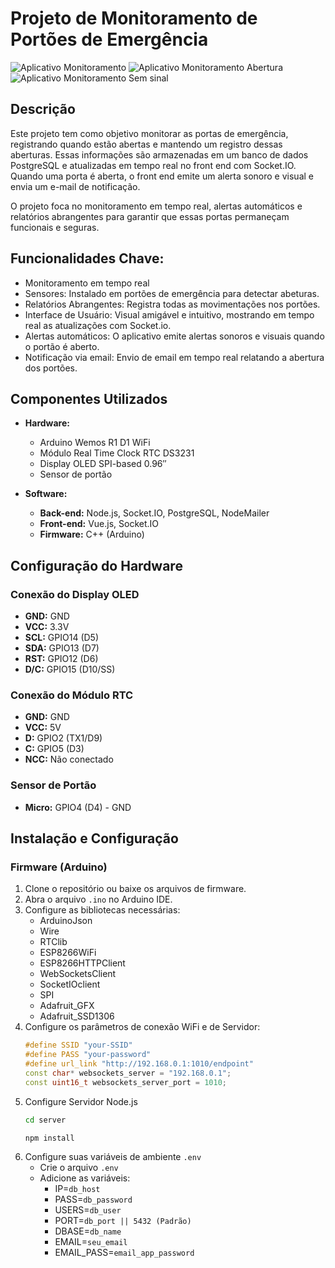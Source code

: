 # Projeto de Monitoramento de Portões de Emergência
![Aplicativo Monitoramento](https://github.com/oondels/emergency-gate-monitoring/edit/main/images/emergency_gate_front.jpg)
![Aplicativo Monitoramento Abertura](https://github.com/oondels/emergency-gate-monitoring/edit/main/images/emergency_gate_openings.jpg)
![Aplicativo Monitoramento Sem sinal](https://github.com/oondels/emergency-gate-monitoring/edit/main/images/emergency_gate_no-signal.jpg)
## Descrição

Este projeto tem como objetivo monitorar as portas de emergência, registrando quando estão abertas e mantendo um registro dessas aberturas. Essas informações são armazenadas em um banco de dados PostgreSQL e atualizadas em tempo real no front end com Socket.IO. Quando uma porta é aberta, o front end emite um alerta sonoro e visual e envia um e-mail de notificação.

O projeto foca no monitoramento em tempo real, alertas automáticos e relatórios abrangentes para garantir que essas portas permaneçam funcionais e seguras.

## Funcionalidades Chave:

- Monitoramento em tempo real
- Sensores: Instalado em portões de emergência para detectar abeturas.
- Relatórios Abrangentes: Registra todas as movimentações nos portões.
- Interface de Usuário: Visual amigável e intuitivo, mostrando em tempo real as atualizações com Socket.io.
- Alertas automáticos: O aplicativo emite alertas sonoros e visuais quando o portão é aberto.
- Notificação via email: Envio de email em tempo real relatando a abertura dos portões.

## Componentes Utilizados

- **Hardware:**

  - Arduino Wemos R1 D1 WiFi
  - Módulo Real Time Clock RTC DS3231
  - Display OLED SPI-based 0.96″
  - Sensor de portão

- **Software:**
  - **Back-end:** Node.js, Socket.IO, PostgreSQL, NodeMailer
  - **Front-end:** Vue.js, Socket.IO
  - **Firmware:** C++ (Arduino)

## Configuração do Hardware

### Conexão do Display OLED

- **GND:** GND
- **VCC:** 3.3V
- **SCL:** GPIO14 (D5)
- **SDA:** GPIO13 (D7)
- **RST:** GPIO12 (D6)
- **D/C:** GPIO15 (D10/SS)

### Conexão do Módulo RTC

- **GND:** GND
- **VCC:** 5V
- **D:** GPIO2 (TX1/D9)
- **C:** GPIO5 (D3)
- **NCC:** Não conectado

### Sensor de Portão

- **Micro:** GPIO4 (D4) - GND

## Instalação e Configuração

### Firmware (Arduino)

1. Clone o repositório ou baixe os arquivos de firmware.
2. Abra o arquivo `.ino` no Arduino IDE.
3. Configure as bibliotecas necessárias:
   - ArduinoJson
   - Wire
   - RTClib
   - ESP8266WiFi
   - ESP8266HTTPClient
   - WebSocketsClient
   - SocketIOclient
   - SPI
   - Adafruit_GFX
   - Adafruit_SSD1306
4. Configure os parâmetros de conexão WiFi e de Servidor:
   ```cpp
   #define SSID "your-SSID"
   #define PASS "your-password"
   #define url_link "http://192.168.0.1:1010/endpoint"
   const char* websockets_server = "192.168.0.1";
   const uint16_t websockets_server_port = 1010;
   ```
5. Configure Servidor Node.js
   ```bash
   cd server
   ```
   ```bash
   npm install
   ```
6. Configure suas variáveis de ambiente `.env`
   - Crie o arquivo `.env`
   - Adicione as variáveis:
     - IP=`db_host`
     - PASS=`db_password`
     - USERS=`db_user`
     - PORT=`db_port || 5432 (Padrão)`
     - DBASE=`db_name`
     - EMAIL=`seu_email`
     - EMAIL_PASS=`email_app_password`
